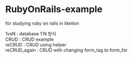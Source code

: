 # RubyOnRails-example
for studying ruby on rails in likelion

1vsN : database 1:N 방식 <br>
CRUD : CRUD example <br>
reCRUD : CRUD using helper <br>
reCRUD_again : CRUD with changing form_tag to form_for <br>
